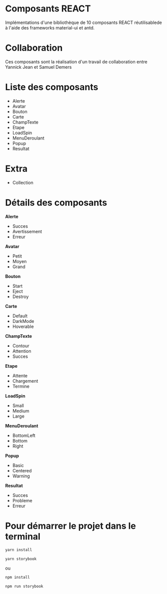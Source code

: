 # Composants REACT 

Implémentations d'une bibliothèque de 10 composants REACT réutilisablede à l'aide des frameworks material-ui et antd.

# Collaboration

Ces composants sont la réalisation d'un travail de collaboration entre Yannick Jean et Samuel Demers

# Liste des composants
* Alerte
* Avatar
* Bouton
* Carte
* ChampTexte
* Etape
* LoadSpin
* MenuDeroulant
* Popup
* Resultat

# Extra
* Collection

# Détails des composants 

**Alerte**
* Succes
* Avertissement
* Erreur

**Avatar**
* Petit
* Moyen
* Grand

**Bouton**
* Start
* Eject
* Destroy

**Carte**
* Default
* DarkMode
* Hoverable

**ChampTexte**
* Contour
* Attention
* Succes

**Etape**
* Attente
* Chargement
* Termine

**LoadSpin**
* Small
* Medium
* Large

**MenuDeroulant**
* BottomLeft
* Bottom
* Right

**Popup**
* Basic
* Centered
* Warning

**Resultat**
* Succes
* Probleme
* Erreur

# Pour démarrer le projet dans le terminal

```sh
yarn install
```
```sh
yarn storybook
```
ou
```sh
npm install
```
```sh
npm run storybook
```
